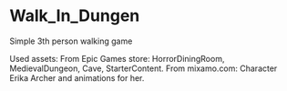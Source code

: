 # Walk_In_Dungen
Simple 3th person walking game

Used assets:
From Epic Games store: HorrorDiningRoom, MedievalDungeon, Cave, StarterContent.
From mixamo.com: Character Erika Archer and animations for her.
